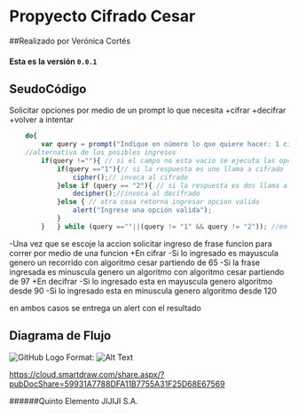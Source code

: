 # Propyecto Cifrado Cesar
##Realizado por Verónica Cortés
#### Esta es la versión `0.0.1` 

## SeudoCódigo

Solicitar opciones por medio de un prompt lo que necesita
+cifrar
+decifrar
+volver a intentar
```Javascript
	do{
		var query = prompt("Indique en número lo que quiere hacer: 1 cifrar - 2 Decifrar");
	//alternativa de los posibles ingresos
		if(query !=""){ // si el campo no esta vacio se ejecuta las opciones
			if(query =="1"){// si la respuesta es uno llama a cifrado
				cipher();// invoca al cifrado
			}else if (query == "2"){ // si la respuesta es dos llama a decifrado
				decipher();//invoca al decifrado
			}else { // otra cosa retorna ingresar opcion valida
				alert("Ingrese una opción valida");
			}
		}   } while (query ==""||(query != "1" && query != "2")); //en donde si el campo esta vacio no es ni uno ni dos retorna el prompt
```

-Una vez que se escoje la accion solicitar ingreso de frase
funcion para correr por medio de una funcion
+En cifrar
-Si lo ingresado es mayuscula genero un recorrido con algoritmo cesar partiendo de 65
-Si la frase ingresada es minuscula genero un algoritmo con algoritmo cesar partiendo de 97
+En decifrar
-Si lo ingresado esta en mayuscula genero algoritmo desde 90
-Si lo ingresado esta en minuscula genero algoritmo desde 120

en ambos casos se entrega un alert con el resultado


## Diagrama de Flujo

![GitHub Logo](/images/logo.png)
Format: ![Alt Text](http://subirimagen.me/uploads/20171005081052.jpg)

https://cloud.smartdraw.com/share.aspx/?pubDocShare=59931A7788DFA11B7755A31F25D68E67569


######Quinto Elemento JIJIJI S.A.